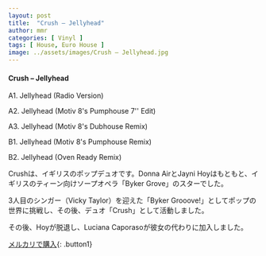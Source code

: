 ```yaml
---
layout: post
title:  "Crush – Jellyhead"
author: mmr
categories: [ Vinyl ]
tags: [ House, Euro House ]
image: ../assets/images/Crush – Jellyhead.jpg
---
```


#### Crush – Jellyhead

A1. Jellyhead (Radio Version)

A2. Jellyhead (Motiv 8's Pumphouse 7'' Edit)

A3. Jellyhead (Motiv 8's Dubhouse Remix)

B1. Jellyhead (Motiv 8's Pumphouse Remix)

B2. Jellyhead (Oven Ready Remix)

Crushは、イギリスのポップデュオです。Donna AirとJayni Hoyはもともと、イギリスのティーン向けソープオペラ「Byker Grove」のスターでした。

3人目のシンガー（Vicky Taylor）を迎えた「Byker Grooove!」としてポップの世界に挑戦し、その後、デュオ「Crush」として活動しました。

その後、Hoyが脱退し、Luciana Caporasoが彼女の代わりに加入しました。


[メルカリで購入](https://jp.mercari.com/item/m79239722498){: .button1}


